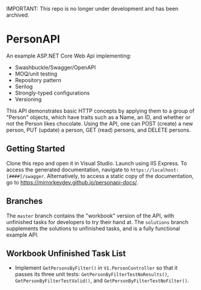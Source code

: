 IMPORTANT: This repo is no longer under development and has been archived.

# PersonAPI
An example ASP.NET Core Web Api implementing:
- Swashbuckle/Swagger/OpenAPI
- MOQ/unit testing
- Repository pattern
- Serilog
- Strongly-typed configurations
- Versioning

This API demonstrates basic HTTP concepts by applying them to a group of "Person" objects, which have traits such as a Name, an ID, and whether or not the Person likes chocolate. Using the API, one can POST (create) a new person, PUT (update) a person, GET (read) persons, and DELETE persons.

## Getting Started
Clone this repo and open it in Visual Studio. Launch using IIS Express. To access the generated documentation, navigate to `https://localhost:[####]/swagger`. Alternatively, to access a static copy of the documentation, go to https://mirrorkeydev.github.io/personapi-docs/.

## Branches
The `master` branch contains the "workbook" version of the API, with unfinished tasks for developers to try their hand at.
The `solutions` branch supplements the solutions to unfinished tasks, and is a fully functional example API.

## Workbook Unfinished Task List
 - Implement `GetPersonsByFilter()` in `V1.PersonController` so that it passes its three unit tests: `GetPersonByFilterTestNoResults()`,
`GetPersonByFilterTestValid()`, and `GetPersonByFilterTestNoFilter()`.
